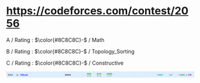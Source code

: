 # https://codeforces.com/contest/2056 

A / Rating : $\color{#8C8C8C}-$ / Math

B / Rating : $\color{#8C8C8C}-$ / Topology_Sorting

C / Rating : $\color{#8C8C8C}-$ / Constructive

![My Image](https://github.com/kss418/Codeforces/blob/main/Images/997.png)
